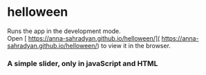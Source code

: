 # helloween

Runs the app in the development mode.\
Open [ https://anna-sahradyan.github.io/helloween/]( https://anna-sahradyan.github.io/helloween/) to view it in the browser.

### A simple slider, only in javaScript and HTML
 
 

